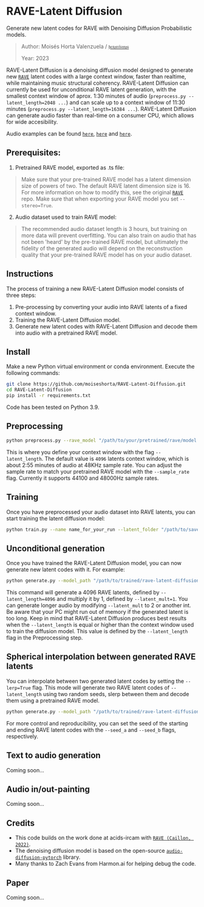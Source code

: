 # RAVE-Latent Diffusion
Generate new latent codes for RAVE with Denoising Diffusion Probabilistic models.

> Author: Moisés Horta Valenzuela / [`𝔥𝔢𝔵𝔬𝔯𝔠𝔦𝔰𝔪𝔬𝔰`](https://twitter.com/hexorcismos)
> 
> Year: 2023

RAVE-Latent Diffusion is a denoising diffusion model designed to generate new [`RAVE`](https://github.com/acids-ircam/RAVE) latent codes with a large context window, faster than realtime, while maintaining music structural coherency. RAVE-Latent Diffusion can currently be used for unconditional RAVE latent generation, with the smallest context window of aprox. 1:30 minutes of audio (```preprocess.py --latent_length=2048 ...```) and can scale up to a context window of 11:30 minutes (```preprocess.py --latent_length=16384 ...```).
RAVE-Latent Diffusion can generate audio faster than real-time on a consumer CPU, which allows for wide accesibility.

Audio examples can be found [`here`](https://soundcloud.com/h-e-x-o-r-c-i-s-m-o-s/rave-latentdiffusion_unconditionalgeneration_seed2805182108), [`here`](https://soundcloud.com/h-e-x-o-r-c-i-s-m-o-s/rave-latent-diffusion_unconditionalgeneration_seed3069861997) and [`here`](https://soundcloud.com/h-e-x-o-r-c-i-s-m-o-s/s-1).

## Prerequisites:

1) Pretrained RAVE model, exported as .ts file:
> Make sure that your pre-trained RAVE model has a latent dimension size of powers of two. The default RAVE latent dimension size is 16. For more information on how to modify this, see the original [`RAVE`](https://github.com/acids-ircam/RAVE) repo. Make sure that when exporting your RAVE model you set ```--stereo=True```.

2) Audio dataset used to train RAVE model: 
> The recommended audio dataset length is 3 hours, but training on more data will prevent overfitting. You can also train on audio that has not been 'heard' by the pre-trained RAVE model, but ultimately the fidelity of the generated audio will depend on the reconstruction quality that your pre-trained RAVE model has on your audio dataset.

## Instructions

The process of training a new RAVE-Latent Diffusion model consists of three steps:
1) Pre-processing by converting your audio into RAVE latents of a fixed context window.
2) Training the RAVE-Latent Diffusion model.
3) Generate new latent codes with RAVE-Latent Diffusion and decode them into audio with a pretrained RAVE model.

## Install

Make a new Python virtual environment or conda environment. 
Execute the following commands:

```bash
git clone https://github.com/moiseshorta/RAVE-Latent-Diffusion.git
cd RAVE-Latent-Diffusion
pip install -r requirements.txt
```
Code has been tested on Python 3.9.

## Preprocessing

```bash
python preprocess.py --rave_model "/path/to/your/pretrained/rave/model.ts" --audio_folder "/path/to/your/audio/dataset" --latent_length 4096 --latent_folder "/path/to/save/encoded/rave/latents"
```
This is where you define your context window with the flag ```--latent_length```. The default value is ```4096``` latents context window, which is about 2:55 minutes of audio at 48KHz sample rate.
You can adjust the sample rate to match your pretrained RAVE model with the  ```--sample_rate``` flag. Currently it supports 44100 and 48000Hz sample rates.

## Training

Once you have preprocessed your audio dataset into RAVE latents, you can start training the latent diffusion model:

```bash
python train.py --name name_for_your_run --latent_folder "/path/to/saved/encoded/rave/latents" --save_out_path "/path/to/save/rave-latent-diffusion/checkpoints"
```

## Unconditional generation

Once you have trained the RAVE-Latent Diffusion model, you can now generate new latent codes with it. For example:

```bash
python generate.py --model_path "/path/to/trained/rave-latent-diffusion/model.pt" --rave_model "/path/to/your/pretrained/rave/model.ts" --diffusion_steps 100 --seed 664 --output_path "/path/to/save/generated/audio" --latent_length 4096 --latent_mult 1
```
This command will generate a 4096 RAVE latents, defined by ```--latent_length=4096``` and multiply it by 1, defined by ```--latent_mult=1```. You can generate longer audio by modifying ```--latent_mult``` to 2 or another int. Be aware that your PC might run out of memory if the generated latent is too long. 
Keep in mind that RAVE-Latent Diffusion produces best results when the ```--latent_length``` is equal or higher than the context window used to train the diffusion model. This value is defined by the ```--latent_length``` flag in the Preprocessing step.

## Spherical interpolation between generated RAVE latents

You can interpolate between two generated latent codes by setting the ```--lerp=True``` flag. This mode will generate two RAVE latent codes of ```--latent_length``` using two random seeds, slerp between them and decode them using a pretrained RAVE model.

```bash
python generate.py --model_path "/path/to/trained/rave-latent-diffusion/model.pt" --rave_model "/path/to/your/pretrained/rave/model.ts" --lerp True --diffusion_steps 100 --seed 664 --output_path "/path/to/save/generated/audio" --latent_length 4096 --latent_mult 1
```
For more control and reproducibility, you can set the seed of the starting and ending RAVE latent codes with the ```--seed_a``` and ```--seed_b``` flags, respectively. 

## Text to audio generation

Coming soon...

## Audio in/out-painting

Coming soon...

## Credits

- This code builds on the work done at acids-ircam with [`RAVE (Caillon, 2022)`](https://arxiv.org/abs/2111.05011).
- The denoising diffusion model is based on the open-source [`audio-diffusion-pytorch`](https://github.com/archinetai/audio-diffusion-pytorch) library.
- Many thanks to Zach Evans from Harmon.ai for helping debug the code.

## Paper
Coming soon...
